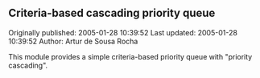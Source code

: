 ## Criteria-based cascading priority queue 
Originally published: 2005-01-28 10:39:52 
Last updated: 2005-01-28 10:39:52 
Author: Artur de Sousa Rocha 
 
This module provides a simple criteria-based priority queue with "priority cascading".